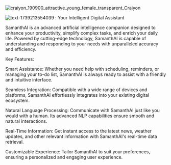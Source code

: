 ![craiyon_190900_attractive_young_female_transparent_Craiyon](https://github.com/user-attachments/assets/35c24f93-5fa3-4eb2-bb31-1b4743307902)

![text-1739213554039](https://github.com/user-attachments/assets/3723722c-7e0b-40fa-8c44-581291aa0e83)
: Your Intelligent Digital Assistant


SamanthAI is an advanced artificial intelligence companion designed to enhance your productivity, simplify complex tasks, and enrich your daily life. Powered by cutting-edge technology, SamanthAI is capable of understanding and responding to your needs with unparalleled accuracy and efficiency.

Key Features:

Smart Assistance: Whether you need help with scheduling, reminders, or managing your to-do list, SamanthAI is always ready to assist with a friendly and intuitive interface.

Seamless Integration: Compatible with a wide range of devices and platforms, SamanthAI effortlessly integrates into your existing digital ecosystem.

Natural Language Processing: Communicate with SamanthAI just like you would with a human. Its advanced NLP capabilities ensure smooth and natural interactions.

Real-Time Information: Get instant access to the latest news, weather updates, and other relevant information with SamanthAI's real-time data retrieval.

Customizable Experience: Tailor SamanthAI to suit your preferences, ensuring a personalized and engaging user experience.
